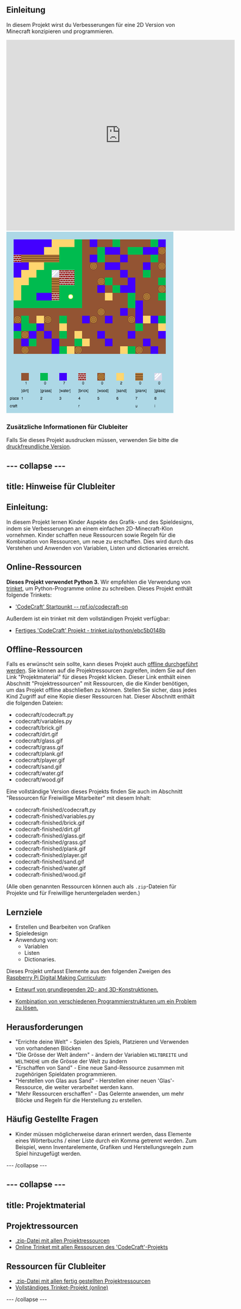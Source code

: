 ## Einleitung

In diesem Projekt wirst du Verbesserungen für eine 2D Version von Minecraft konzipieren und programmieren.

<div class="trinket">
  <iframe src="https://trinket.io/embed/python/ebc5b0148b?outputOnly=true&start=result" width="600" height="500" frameborder="0" marginwidth="0" marginheight="0" allowfullscreen>
  </iframe>
  <img src="images/craft-finished.png">
</div>

### Zusätzliche Informationen für Clubleiter

Falls Sie dieses Projekt ausdrucken müssen, verwenden Sie bitte die [druckfreundliche Version](https://projects.raspberrypi.org/en/projects/codecraft/print).

## \--- collapse \---

## title: Hinweise für Clubleiter

## Einleitung:

In diesem Projekt lernen Kinder Aspekte des Grafik- und des Spieldesigns, indem sie Verbesserungen an einem einfachen 2D-Minecraft-Klon vornehmen. Kinder schaffen neue Ressourcen sowie Regeln für die Kombination von Ressourcen, um neue zu erschaffen. Dies wird durch das Verstehen und Anwenden von Variablen, Listen und dictionaries erreicht.

## Online-Ressourcen

**Dieses Projekt verwendet Python 3.** Wir empfehlen die Verwendung von [trinket](https://trinket.io/), um Python-Programme online zu schreiben. Dieses Projekt enthält folgende Trinkets:

+ ['CodeCraft' Startpunkt -- rpf.io/codecraft-on](http://rpf.io/codecraft-on)

Außerdem ist ein trinket mit dem vollständigen Projekt verfügbar:

+ [Fertiges 'CodeCraft' Projekt - trinket.io/python/ebc5b0148b](https://trinket.io/python/ebc5b0148b)

## Offline-Ressourcen

Falls es erwünscht sein sollte, kann dieses Projekt auch [offline durchgeführt werden](https://www.codeclubprojects.org/en-GB/resources/python-working-offline/). Sie können auf die Projektressourcen zugreifen, indem Sie auf den Link "Projektmaterial" für dieses Projekt klicken. Dieser Link enthält einen Abschnitt "Projektressourcen" mit Ressourcen, die die Kinder benötigen, um das Projekt offline abschließen zu können. Stellen Sie sicher, dass jedes Kind Zugriff auf eine Kopie dieser Ressourcen hat. Dieser Abschnitt enthält die folgenden Dateien:

+ codecraft/codecraft.py
+ codecraft/variables.py
+ codecraft/brick.gif
+ codecraft/dirt.gif
+ codecraft/glass.gif
+ codecraft/grass.gif
+ codecraft/plank.gif
+ codecraft/player.gif
+ codecraft/sand.gif
+ codecraft/water.gif
+ codecraft/wood.gif

Eine vollständige Version dieses Projekts finden Sie auch im Abschnitt "Ressourcen für Freiwillige Mitarbeiter" mit diesem Inhalt:

+ codecraft-finished/codecraft.py
+ codecraft-finished/variables.py
+ codecraft-finished/brick.gif
+ codecraft-finished/dirt.gif
+ codecraft-finished/glass.gif
+ codecraft-finished/grass.gif
+ codecraft-finished/plank.gif
+ codecraft-finished/player.gif
+ codecraft-finished/sand.gif
+ codecraft-finished/water.gif
+ codecraft-finished/wood.gif

(Alle oben genannten Ressourcen können auch als `.zip`-Dateien für Projekte und für Freiwillige heruntergeladen werden.)

## Lernziele

+ Erstellen und Bearbeiten von Grafiken
+ Spieledesign
+ Anwendung von: 
    + Variablen
    + Listen
    + Dictionaries.

Dieses Projekt umfasst Elemente aus den folgenden Zweigen des [Raspberry Pi Digital Making Curriculum](http://rpf.io/curriculum):

+ [Entwurf von grundlegenden 2D- and 3D-Konstruktionen.](https://www.raspberrypi.org/curriculum/design/creator)

+ [Kombination von verschiedenen Programmierstrukturen um ein Problem zu lösen.](https://www.raspberrypi.org/curriculum/programming/builder)

## Herausforderungen

+ "Errichte deine Welt" - Spielen des Spiels, Platzieren und Verwenden von vorhandenen Blöcken
+ "Die Grösse der Welt ändern" - ändern der Variablen `WELTBREITE` und `WELTHOEHE` um die Grösse der Welt zu ändern
+ "Erschaffen von Sand" - Eine neue Sand-Ressource zusammen mit zugehörigen Spieldaten programmieren.
+ "Herstellen von Glas aus Sand" - Herstellen einer neuen 'Glas'-Ressource, die weiter verarbeitet werden kann.
+ "Mehr Ressourcen erschaffen" - Das Gelernte anwenden, um mehr Blöcke und Regeln für die Herstellung zu erstellen.

## Häufig Gestellte Fragen

+ Kinder müssen möglicherweise daran erinnert werden, dass Elemente eines Wörterbuchs / einer Liste durch ein Komma getrennt werden. Zum Beispiel, wenn Inventarelemente, Grafiken und Herstellungsregeln zum Spiel hinzugefügt werden.

\--- /collapse \---

## \--- collapse \---

## title: Projektmaterial

## Projektressourcen

+ [.zip-Datei mit allen Projektressourcen](http://rpf.io/p/en/codecraft-go)
+ [Online Trinket mit allen Ressourcen des 'CodeCraft'-Projekts](http://rpf.io/codecraft-on)

## Ressourcen für Clubleiter

+ [.zip-Datei mit allen fertig gestellten Projektressourcen](http://rpf.io/p/en/codecraft-get)
+ [Vollständiges Trinket-Projekt (online)](https://trinket.io/python/ebc5b0148b)

\--- /collapse \---